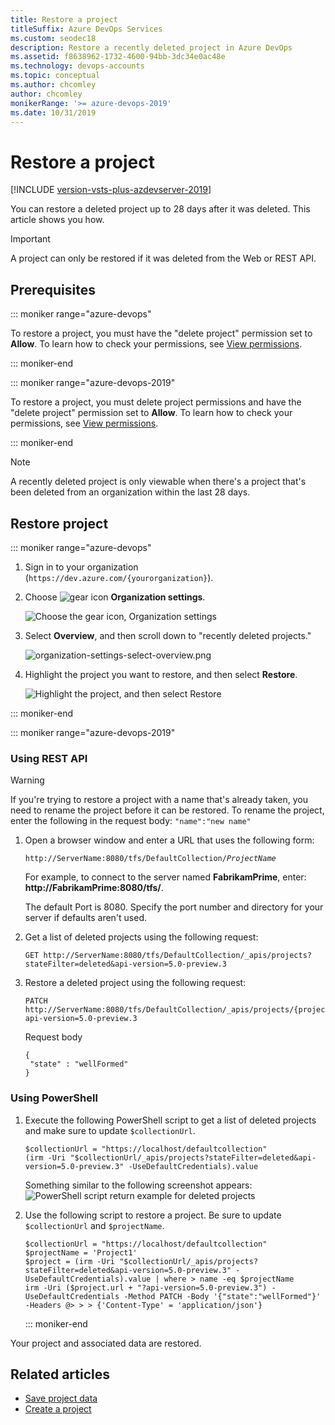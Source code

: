 ```yaml
---
title: Restore a project
titleSuffix: Azure DevOps Services
ms.custom: seodec18
description: Restore a recently deleted project in Azure DevOps
ms.assetid: f8638962-1732-4600-94bb-3dc34e0ac48e
ms.technology: devops-accounts
ms.topic: conceptual
ms.author: chcomley
author: chcomley
monikerRange: '>= azure-devops-2019'
ms.date: 10/31/2019
---
```


# Restore a project

[!INCLUDE [version-vsts-plus-azdevserver-2019](../../boards/includes/version-vsts-plus-azdevserver-2019.md)]

You can restore a deleted project up to 28 days after it was deleted. This article shows you how.

> [!IMPORTANT]
> A project can only be restored if it was deleted from the Web or REST API.

## Prerequisites

::: moniker range="azure-devops"

To restore a project, you must have the "delete project" permission set to **Allow**. To learn how to check your permissions, see [View permissions](../security/view-permissions.md).

::: moniker-end

::: moniker range="azure-devops-2019"

To restore a project, you must delete project permissions and have the "delete project" permission set to **Allow**. To learn how to check your permissions, see [View permissions](../security/view-permissions.md).

::: moniker-end

> [!NOTE]
> A recently deleted project is only viewable when there's a project that's been deleted from an organization within the last 28 days.

## Restore project

::: moniker range="azure-devops"

1.  Sign in to your organization (`https://dev.azure.com/{yourorganization}`).

2.  Choose ![gear icon](../../media/icons/gear-icon.png) **Organization settings**.

    ![Choose the gear icon, Organization settings](../../media/settings/open-admin-settings-vert.png)

3.  Select **Overview**, and then scroll down to "recently deleted projects."

    ![organization-settings-select-overview.png](../accounts/media/shared/organization-settings-select-overview.png)

4.  Highlight the project you want to restore, and then select **Restore**.

    ![Highlight the project, and then select Restore](media/restore-project/recently-deleted-projects.png)

::: moniker-end

::: moniker range="azure-devops-2019"

### Using REST API

> [!WARNING]
> If you're trying to restore a project with a name that's already taken, you need to rename the project before it can be restored. To rename the project, enter the following in the request body: `"name":"new name"`

1.  Open a browser window and enter a URL that uses the following form:

     <pre><code>http://ServerName:8080/tfs/DefaultCollection/<i>ProjectName</i></code></pre>

    For example, to connect to the server named **FabrikamPrime**, enter: **http://FabrikamPrime:8080/tfs/**.

    The default Port is 8080. Specify the port number and directory for your server if defaults aren't used.

2.  Get a list of deleted projects using the following request:
    ```
    GET http://ServerName:8080/tfs/DefaultCollection/_apis/projects?stateFilter=deleted&api-version=5.0-preview.3
    ```
3.  Restore a deleted project using the following request:

    ```
    PATCH http://ServerName:8080/tfs/DefaultCollection/_apis/projects/{projectId}?api-version=5.0-preview.3
    ```

    Request body

    ```
    {
     "state" : "wellFormed"
    }
    ```

### Using PowerShell

1.  Execute the following PowerShell script to get a list of deleted projects and make sure to update `$collectionUrl`.

    ```
    $collectionUrl = "https://localhost/defaultcollection"
    (irm -Uri "$collectionUrl/_apis/projects?stateFilter=deleted&api-version=5.0-preview.3" -UseDefaultCredentials).value
    ```

    Something similar to the following screenshot appears:
    ![PowerShell script return example for deleted projects](media/restore-project/deleted-projects-powershell-script-2019.png)

2.  Use the following script to restore a project. Be sure to update `$collectionUrl` and `$projectName`.
    ```
    $collectionUrl = "https://localhost/defaultcollection"
    $projectName = 'Project1'
    $project = (irm -Uri "$collectionUrl/_apis/projects?stateFilter=deleted&api-version=5.0-preview.3" -UseDefaultCredentials).value | where > name -eq $projectName
    irm -Uri ($project.url + "?api-version=5.0-preview.3") -UseDefaultCredentials -Method PATCH -Body '{"state":"wellFormed"}' -Headers @> > > {'Content-Type' = 'application/json'}
    ```
    ::: moniker-end

Your project and associated data are restored.

## Related articles

* [Save project data](save-project-data.md)
* [Create a project](create-project.md)
